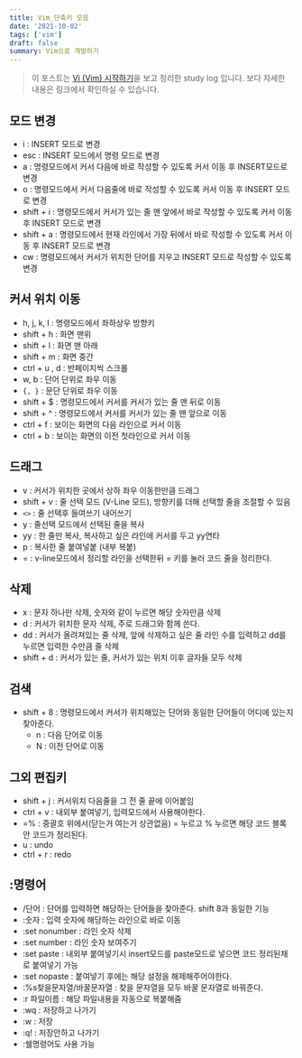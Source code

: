 ```yaml
---
title: Vim_단축키 모음
date: '2021-10-02'
tags: ['vim']
draft: false
summary: Vim으로 개발하기
---
```


> 이 포스트는 [Vi (Vim) 시작하기](https://www.youtube.com/watch?v=GWo_MxMlJJ4)을 보고 정리한 study log 입니다. 보다 자세한 내용은 링크에서 확인하실 수 있습니다.

## 모드 변경

- i : INSERT 모드로 변경
- esc : INSERT 모드에서 명령 모드로 변경
- a : 명령모드에서 커서 다음에 바로 작성할 수 있도록 커서 이동 후 INSERT모드로 변경
- o : 명령모드에서 커서 다음줄에 바로 작성할 수 있도록 커서 이동 후 INSERT 모드로 변경
- shift + i : 명령모드에서 커서가 있는 줄 맨 앞에서 바로 작성할 수 있도록 커서 이동 후 INSERT 모드로 변경
- shift + a : 명령모드에서 현재 라인에서 가장 뒤에서 바로 작성할 수 있도록 커서 이동 후 INSERT 모드로 변경
- cw : 명령모드에서 커서가 위치한 단어를 지우고 INSERT 모드로 작성할 수 있도록 변경

## 커서 위치 이동

- h, j, k, l : 명령모드에서 좌하상우 방향키
- shift + h : 화면 맨위
- shift + l : 화면 맨 아래
- shift + m : 화면 중간
- ctrl + u , d : 반페이지씩 스크롤
- w, b : 단어 단위로 좌우 이동
- `{, }` : 문단 단위로 좌우 이동
- shift + $ : 명령모드에서 커서를 커서가 있는 줄 맨 뒤로 이동
- shift + ^ : 명령모드에서 커서를 커서가 있는 줄 맨 앞으로 이동
- ctrl + f : 보이는 화면의 다음 라인으로 커서 이동
- ctrl + b : 보이는 화면의 이전 첫라인으로 커서 이동

## 드래그

- v : 커서가 위치한 곳에서 상하 좌우 이동한만큼 드래그
- shift + v : 줄 선택 모드 (V-Line 모드), 방향키를 더해 선택할 줄을 조절할 수 있음
- `<>` : 줄 선택후 들여쓰기 내어쓰기
- y : 줄선택 모드에서 선택된 줄을 복사
- yy : 한 줄만 복사, 복사하고 싶은 라인에 커서를 두고 yy연타
- p : 복사한 줄 붙여넣붙 (내부 복붙)
- = : v-line모드에서 정리할 라인을 선택한뒤 = 키를 눌러 코드 줄을 정리한다.

## 삭제

- x : 문자 하나만 삭제, 숫자와 같이 누르면 해당 숫자만큼 삭제
- d : 커서가 위치한 문자 삭제, 주로 드래그와 함께 쓴다.
- dd : 커서가 올려져있는 줄 삭제, 앞에 삭제하고 싶은 줄 라인 수를 입력하고 dd를 누르면 입력한 수만큼 줄 삭제
- shift + d : 커서가 있는 줄, 커서가 있는 위치 이후 글자들 모두 삭제

## 검색

- shift + 8 : 명령모드에서 커서가 위치해있는 단어와 동일한 단어들이 어디에 있는지 찾아준다.
  - n : 다음 단어로 이동
  - N : 이전 단어로 이동

## 그외 편집키

- shift + j : 커서위치 다음줄을 그 전 줄 끝에 이어붙임
- ctrl + v : 내외부 붙여넣기, 입력모드에서 사용해야한다.
- =% : 중괄호 위에서(닫는거 여는거 상관없음) = 누르고 % 누르면 해당 코드 블록 안 코드가 정리된다.
- u : undo
- ctrl + r : redo

## :명령어

- /단어 : 단어를 입력하면 해당하는 단어들을 찾아준다. shift 8과 동일한 기능
- :숫자 : 입력 숫자에 해당하는 라인으로 바로 이동
- :set nonumber : 라인 숫자 삭제
- :set number : 라인 숫자 보여주기
- :set paste : 내외부 붙여넣기시 insert모드를 paste모드로 넣으면 코드 정리된채로 붙여넣기 가능
- :set nopaste : 붙여넣기 후에는 해당 설정을 해제해주어야한다.
- :%s찾을문자열/바꿀문자열 : 찾을 문자열을 모두 바꿀 문자열로 바꿔준다.
- :r 파일이름 : 해당 파일내용을 자동으로 복붙해줌
- :wq : 저장하고 나가기
- :w : 저장
- :q! : 저장안하고 나가기
- :쉘명령어도 사용 가능
